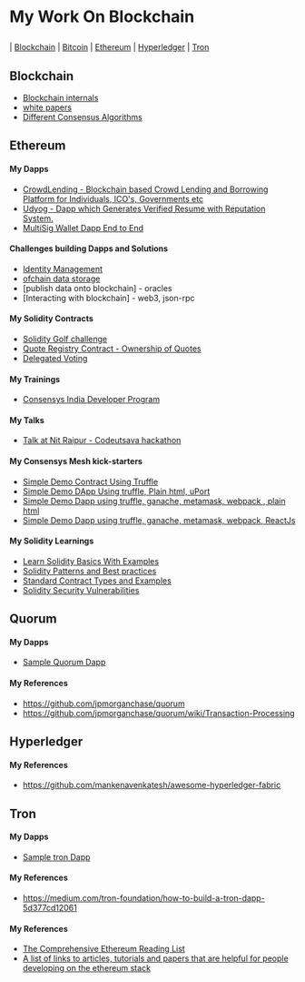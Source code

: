 # My Work On Blockchain</p>

| [Blockchain](#blockchain) | [Bitcoin](#Bitcoin) | [Ethereum](#ethereum) | [Hyperledger](#hyperledger) | [Tron](#tron)

## Blockchain 
- [Blockchain internals](https://github.com/mankenavenkatesh/blockchain-internals)
- [white papers](https://whitepaperdatabase.com/)
- [Different Consensus Algorithms](https://hackernoon.com/a-hitchhikers-guide-to-consensus-algorithms-d81aae3eb0e3)

## Ethereum 
#### My Dapps
- [CrowdLending - Blockchain based Crowd Lending and Borrowing Platform for Individuals, ICO's, Governments etc](https://github.com/mankenavenkatesh/CrowdLending)
- [Udyog - Dapp which Generates Verified Resume with Reputation System.](https://github.com/mankenavenkatesh/udyog)
- [MultiSig Wallet Dapp End to End](https://github.com/mankenavenkatesh/MultisigWalletDapp)


#### Challenges building Dapps and Solutions
- [Identity Management](https://github.com/mankenavenkatesh/Consensys-mesh-kick-starters/tree/master/uport-kick-starter)
- [ofchain data storage](https://github.com/mankenavenkatesh/ipfs-file-upload-download)
- [publish data onto blockchain] - oracles
- [Interacting with blockchain] - web3, json-rpc

#### My Solidity Contracts
- [Solidity Golf challenge](https://github.com/mankenavenkatesh/My-Smart-Contracts/tree/master/Solidity-golf-challenge)
- [Quote Registry Contract - Ownership of Quotes](https://github.com/mankenavenkatesh/My-Smart-Contracts/tree/master/QuoteRegistry)
- [Delegated Voting](https://github.com/mankenavenkatesh/My-Smart-Contracts/tree/master/BallotVoting)


#### My Trainings
- [Consensys India Developer Program](https://github.com/mankenavenkatesh/india-training)

#### My Talks
- [Talk at Nit Raipur - Codeutsava hackathon](https://github.com/mankenavenkatesh/codeutsava)

#### My Consensys Mesh kick-starters
- [Simple Demo Contract Using Truffle](https://github.com/mankenavenkatesh/Consensys-mesh-kick-starters/tree/master/truffle-kick-starter)
- [Simple Demo DApp Using truffle, Plain html, uPort](https://github.com/mankenavenkatesh/Consensys-mesh-kick-starters/tree/master/uport-kick-starter)
- [Simple Demo Dapp using truffle, ganache, metamask, webpack , plain html](https://github.com/mankenavenkatesh/Consensys-mesh-kick-starters/tree/master/truffle-webpack-dapp-kick-starter)
- [Simple Demo Dapp using truffle, ganache, metamask, webpack, ReactJs](https://github.com/mankenavenkatesh/Consensys-mesh-kick-starters/tree/master/truffle-react-webpack-kick-starter)

#### My Solidity Learnings
- [Learn Solidity Basics With Examples](https://github.com/mankenavenkatesh/learning-solidity)
- [Solidity Patterns and Best practices](https://github.com/mankenavenkatesh/Solidity-patterns)
- [Standard Contract Types and Examples](https://github.com/mankenavenkatesh/Standard-Smart-Contracts)
- [Solidity Security Vulnerabilities](https://github.com/mankenavenkatesh/Solidity-Security-Vulnerabilities)

## Quorum

#### My Dapps
- [Sample Quorum Dapp](https://github.com/mankenavenkatesh/tron-sample-dapp)
#### My References
- https://github.com/jpmorganchase/quorum
- https://github.com/jpmorganchase/quorum/wiki/Transaction-Processing




## Hyperledger
#### My References
- https://github.com/mankenavenkatesh/awesome-hyperledger-fabric

## Tron

#### My Dapps
- [Sample tron Dapp](https://github.com/mankenavenkatesh/tron-sample-dapp)
#### My References
- https://medium.com/tron-foundation/how-to-build-a-tron-dapp-5d377cd12061



#### My References
- [The Comprehensive Ethereum Reading List](https://github.com/mankenavenkatesh/EthList)
- [A list of links to articles, tutorials and papers that are helpful for people developing on the ethereum stack](https://github.com/yippee-ki-yay/eth-dev-reading-list)
